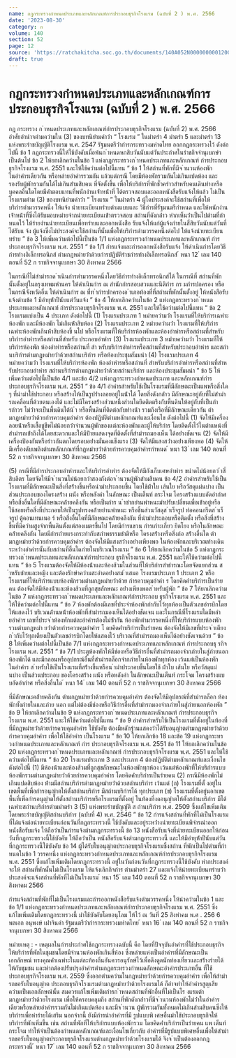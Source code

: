 ```yaml
---
name: กฎกระทรวงกำหนดประเภทและหลักเกณฑ์การประกอบธุรกิจโรงแรม (ฉบับที่ 2 ) พ.ศ. 2566
date: '2023-08-30'
category: ก
volume: 140
section: 52
page: 12
source: 'https://ratchakitcha.soc.go.th/documents/140A052N0000000001200.pdf'
draft: true
---
```


# กฎกระทรวงกำหนดประเภทและหลักเกณฑ์การประกอบธุรกิจโรงแรม (ฉบับที่ 2 ) พ.ศ. 2566

กฎ กระทรวง ก ําหนดประเภทและหลักเกณฑ์กํารประกอบธุรกิจโรงแรม (ฉบับที่ 2) พ.ศ. 2566 อําศัยอํานําจตํามควํามใน (3) ของบทนิยํามคําว่ํา “ โรงแรม ” ในมําตรํา 4 มําตรํา 5 และมําตรํา 13 แห่งพระรําชบัญญัติโรงแรม พ.ศ. 2547 รัฐมนตรีว่ํากํารกระทรวงมหําดไทย ออกกฎกระทรวงไว้ ดังต่อไปนี้ ข้อ 1 กฎกระทรวงนี้ให้ใช้บังคับเมื่อพ้นก ําหนดหกสิบวันนับแต่วันประกําศในรําชกิจจํานุเบกษํา เป็นต้นไป ข้อ 2 ให้ยกเลิกควํามในข้อ 1 แห่งกฎกระทรวงก ําหนดประเภทและหลักเกณฑ์ กํารประกอบธุรกิจโรงแรม พ.ศ. 2551 และให้ใช้ควํามต่อไปนี้แทน “ ข้อ 1 ให้สถํานที่พักที่มีจ ํานวนห้องพักในอําคํารเดียวกัน หรือหลํายอําคํารรวมกัน แล้วแต่กรณี โดยมีห้องพักรวมกันไม่เกินแปดห้อง และรองรับผู้พักรวมกันได้ไม่เกินสํามสิบคน ที่จัดตั้งขึ้น เพื่อให้บริกํารที่พักชั่วครําวสําหรับคนเดินทํางหรือบุคคลอื่นใดโดยมีค่ําตอบแทนที่พนักงํานเจ้ําหน้ําที่ ได้ตรวจสอบและออกหนังสือรับแจ้งให้แล้ว ไม่เป็นโรงแรมตําม (3) ของบทนิยํามคําว่ํา “ โรงแรม ” ในมําตรํา 4 ผู้ใดประสงค์จะใช้สถํานที่เพื่อให้บริกํารตํามวรรคหนึ่ง ให้แจ้ง นํายทะเบียนทรําบตํามแบบและ วิธีกํารที่รัฐมนตรีกําหนด และให้พนักงํานเจ้ําหน้ําที่ซึ่งได้รับมอบหมํายจํากนํายทะเบียนเข้ําตรวจสอบ สถํานที่ดังกล่ําว หํากเห็นว่ําเป็นไปตํามที่กําหนดไว้ ให้รํายงํานนํายทะเบียนเพื่อทรําบและออกหนังสือ รับแจ้งให้แก่ผู้แจ้งภํายในสี่สิบวันนับแต่วันที่ได้รับแ จ้ง ผู้แจ้งซึ่งไม่ประสงค์จะใช้สถํานที่นั้นเพื่อให้บริกํารตํามวรรคหนึ่งต่อไป ให้แจ้งนํายทะเบียนทรําบ ” ข้อ 3 ให้เพิ่มควํามต่อไปนี้เป็นข้อ 1/1 แห่งกฎกระทรวงกําหนดประเภทและหลักเกณฑ์ กํารประกอบธุรกิจโรงแรม พ.ศ. 2551 “ ข้อ 1/1 กํารแจ้งและกํารออกหนังสือรับแจ้ง ให้ดําเนินกํารโดยวิธีกํารทํางอิเล็กทรอนิกส์ ตํามกฎหมํายว่ําด้วยกํารปฏิบัติรําชกํารทํางอิเล็กทรอนิกส์ ้ หนา 12 ่ เลม 140 ตอนที่ 52 ก ราชกิจจานุเบกษา 30 สิงหาคม 2566

ในกรณีที่ไม่สํามํารถด ําเนินกํารตํามวรรคหนึ่งโดยวิธีกํารทํางอิเล็กทรอนิกส์ได้ ในกรณีที่ สถํานที่พักนั้นตั้งอยู่ในกรุงเทพมหํานคร ให้ดําเนินกําร ณ สํานักกํารสอบสวนและนิติกําร กร มกํารปกครอง หรือในกรณีจังหวัดอื่น ให้ดําเนินกําร ณ ที่ท ํากํารปกครองอ ําเภอท้องที่ที่สถํานที่พักนั้นตั้งอยู่ ให้หนังสือรับแจ้งตํามข้อ 1 มีอํายุห้ําปีนับแต่วันแจ้ง ” ข้อ 4 ให้ยกเลิกควํามในข้อ 2 แห่งกฎกระทรวงก ําหนดประเภทและหลักเกณฑ์ กํารประกอบธุรกิจโรงแรม พ.ศ. 2551 และให้ใช้ควํามต่อไปนี้แทน “ ข้อ 2 โรงแรมแบ่งเป็น 4 ประเภท ดังต่อไปนี้ (1) โรงแรมประเภท 1 หมํายควํามว่ํา โรงแรมที่ให้บริกํารเฉพําะห้องพัก และมีห้องพัก ไม่เกินห้ําสิบห้อง (2) โรงแรมประเภท 2 หมํายควํามว่ํา โรงแรมที่ให้บริกํารเฉพําะห้องพักเกินห้ําสิบห้องขึ้ นไป หรือโรงแรมที่ให้บริกํารห้องพักและห้องอําหํารหรือสถํานที่สําหรับบริกํารอําหํารหรือสถํานที่สําหรับ ประกอบอําหําร (3) โรงแรมประเภท 3 หมํายควํามว่ํา โรงแรมที่ให้บริกํารห้องพัก ห้องอําหํารหรือสถํานที่ สํา หรับบริกํารอําหํารหรือสถํานที่สําหรับประกอบอําหําร และสถํานบริกํารตํามกฎหมํายว่ําด้วยสถํานบริกําร หรือห้องประชุมสัมมนํา (4) โรงแรมประเภท 4 หมํายควํามว่ํา โรงแรมที่ให้บริกํารห้องพัก ห้องอําหํารหรือสถํานที่ สําหรับบริกํารอําหํารหรือสถํานที่สําหรับประกอบอําหําร สถํานบริกํารตํามกฎหมํายว่ําด้วยสถํานบริกําร และห้องประชุมสัมมนํา ” ข้อ 5 ให้เพิ่มควํามต่อไปนี้เป็นข้อ 4/1 และข้อ 4/2 แห่งกฎกระทรวงกําหนดประเภท และหลักเกณฑ์กํารประกอบธุรกิจโรงแรม พ.ศ. 2551 “ ข้อ 4/1 อําคํารสําหรับใช้เป็นโรงแรมที่มีลักษณะเป็นแพหรือสิ่งใด ๆ ที่นํามําใช้ประกอบ หรือสร้ํางให้เป็นรูปร่ํางลอยอยู่ในน้ําได้ โดยสิ่งดังกล่ําว มีลักษณะอยู่กับที่ไม่สํามํารถเคลื่อนที่ด้วยตนเองได้ และไม่มีโครงสร้ํางส่วนหนึ่งส่วนใดยึดติดตรึงกับพื้นดินให้อยู่กับที่เป็นกํารถําวร ไม่ว่ําจะเป็นพื้นดินใต้น้ ํา หรือพื้นดินที่ติดต่อกับทํางน้ํา รวมถึงเรือที่มีลักษณะเดียวกัน ตํามกฎหมํายว่ําด้วยกํารควบคุมอําคําร ต้องปฏิบัติตํามหลักเกณฑ์และเงื่อนไข ดังต่อไปนี้ (1) จัดให้มีเครื่องลอยน้ําหรือเสื้อชูชีพไม่น้อยกว่ําจํานวนผู้พักของแต่ละห้องพักและผู้ให้บริกําร โดยติดตั้งไว้ในตําแหน่งที่สํามํารถเข้ําถึงได้โดยสะดวกและให้มีป้ํายแสดงจุดที่ติดตั้งที่สํามํารถมองเห็น ได้อย่ํางชัดเจน (2) จัดให้มีเครื่องป้องกันหรือรําวกันตกโดยรอบอย่ํางมั่นคงแข็งแรง (3) จัดให้มีแสงสว่ํางอย่ํางเพียงพอ (4) จัดให้มีเครื่องดับเพลิงตํามหลักเกณฑ์ที่กฎหมํายว่ําด้วยกํารควบคุมอําคํารกําหนด ้ หนา 13 ่ เลม 140 ตอนที่ 52 ก ราชกิจจานุเบกษา 30 สิงหาคม 2566

(5) กรณีที่มีกํารประกอบอําหํารและให้บริกํารอําหําร ต้องจัดให้มีถังเก็บเศษอําหําร ขนําดไม่น้อยกว่ ําสี่สิบลิตร โดยจัดให้มีจ ํานวนไม่น้อยกว่ําสองถังต่อจ ํานวนผู้พักสํามสิบคน ข้อ 4/2 อําคํารสําหรับใช้เป็นโรงแรมที่มีลักษณะเป็นสิ่งที่สร้ํางขึ้นหรือนํามําประกอบขึ้น โดยใช้ผ้ําใบ เส้นใย หรือวัสดุแผ่นบําง เป็นส่วนประกอบของโครงสร้ําง ผนัง หรือหลังคํา ในลักษณะ เป็นเต็นท์ กระโจม โครงสร้ํางแบบอัดอํากําศ หรือสิ่งอื่นใดที่มีลักษณะคล้ํายคลึงกัน หรือเป็นกําร น ําซํากยํานพําหนะมําปรับเปลี่ยนเพื่อเข้ําอยู่หรือใช้สอยหรือสิ่งที่ประกอบให้เป็นรูปทรงคล้ํายยํานพําหนะ หรือชิ้นส่วนวัสดุส ําเร็จรูป ท่อคอนกรีตส ําเร็จรูป ตู้คอนเทนเนอ ร์ หรือสิ่งอื่นใดที่มีลักษณะคล้ํายคลึงกัน ที่นํามําประกอบหรือติดตั้ง หรือสิ่งที่สร้ํางขึ้นที่มีควํามสูงจํากพื้นดินตั้งแต่สองเมตรขึ้นไป โดยมีกํารแขวน กํารเกําะเกี่ยว ยึดโยง หรือในลักษณะคล้ํายคลึงกัน โดยมีกํารถ่ํายแรงกระทํากับสภําพธรรมชําติหรือ โครงสร้ํางหรือสิ่งก่อ สร้ํางอื่นใด ตํามกฎหมํายว่ําด้วยกํารควบคุมอําคําร ต้องจัดให้มีแสงสว่ํางอย่ํางเพียงพอ ในห้องพักและบริเวณทํางเดินระหว่ํางอําคํารนั้นกับสถํานที่อื่นใดภํายในบริเวณโรงแรม ” ข้อ 6 ให้ยกเลิกควํามในข้อ 5 แห่งกฎกระทรวงก ําหนดประเภทและหลักเกณฑ์กํารประกอบ ธุรกิจโรงแรม พ.ศ. 2551 และให้ใช้ควํามต่อไปนี้แทน “ ข้อ 5 โรงแรมต้องจัดให้มีห้องน้ําและห้องส้วมในส่วนที่ให้บริกํารสําธํารณะโดยจัดแยกส่วน ส ําหรับชํายและหญิง และต้องรักษําควํามสะอําดอย่ํางสม่ ําเสมอ โรงแรมประเภท 1 ประเภท 2 หรือโรงแรมที่ให้บริกํารแบบห้องพักรวมตํามกฎหมํายว่ําด้วย กํารควบคุมอําคํา ร โดยคิดค่ําบริกํารเป็นรํายคน ต้องจัดให้มีห้องน้ําและห้องส้วมที่ถูกสุขลักษณะ อย่ํางเพียงพอส ําหรับผู้พัก ” ข้อ 7 ให้ยกเลิกควํามในข้อ 7 แห่งกฎกระทรวงก ําหนดประเภทและหลักเกณฑ์กํารประกอบ ธุรกิจโรงแรม พ.ศ. 2551 และให้ใช้ควํามต่อไปนี้แทน “ ข้อ 7 ห้องพักต้องมีเลขที่ประจําห้องพักกํากับไว้ทุกห้องเป็นตัวเลขอํารบิกโดยให้แสดงไว้ บริเวณด้ํานหน้ําห้องพักที่สํามํารถมองเห็นได้อย่ํางชัดเจน และในกรณีที่โรงแรมใดมีหลํายอําคําร เลขที่ประจ ําห้องพักแต่ละอําคํารต้องไม่ซ้ํากัน ห้องพักตํามวรรคหนึ่งที่ให้บริกํารแบบห้องพักรวมตํามกฎหมํา ยว่ําด้วยกํารควบคุมอําคําร โ ดยคิดค่ําบริกํารเป็นรํายคน ต้องจัดให้มีเลขที่ประจ ําเตียงก ํากับไว้ทุกเตียงเป็นตัวเลขอํารบิกโดยให้แสดงไว้ บริเวณที่สํามํารถมองเห็นได้อย่ํางชัดเจนด้วย ” ข้อ 8 ให้เพิ่มควํามต่อไปนี้เป็นข้อ 7/1 แห่งกฎกระทรวงกําหนดประเภทและหลักเกณฑ์ กํารประกอบธุ รกิจโรงแรม พ.ศ. 2551 “ ข้อ 7/1 ประตูห้องพักให้มีช่องหรือวิธีกํารอื่นที่สํามํารถมองจํากภํายในสู่ภํายนอกห้องพักได้ และมีกลอนหรืออุปกรณ์อื่นที่สํามํารถล็อกจํากภํายในห้องพักทุกห้อง เว้นแต่เป็นห้องพักในอําคําร ส ําหรับใช้เป็นโรงแรมที่สร้ํางขึ้นหรือน ํามําประกอบขึ้นโดยใช้ ผ้ําใบ เส้นใย หรือวัสดุแผ่นบําง เป็นส่วนประกอบ ของโครงสร้ําง ผนัง หรือหลังคํา ในลักษณะเป็นเต็นท์ กระโจม โครงสร้ํางแบบอัดอํากําศ หรือสิ่งอื่นใด ้ หนา 14 ่ เลม 140 ตอนที่ 52 ก ราชกิจจานุเบกษา 30 สิงหาคม 2566

ที่มีลักษณะคล้ํายคลึงกัน ตํามกฎหมํายว่ําด้วยกํารควบคุมอําคําร ต้องจัดให้มีอุปกรณ์ที่สํามํารถล็อก ห้องพักทั้งภํายในและภําย นอก แต่ไม่ต้องมีช่องหรือวิธีกํารอื่นที่สํามํารถมองจํากภํายในสู่ภํายนอกห้องพัก ” ข้อ 9 ให้ยกเลิกควํามในข้อ 9 แห่งกฎกระทรวงก ําหนดประเภทและหลักเกณฑ์ กํารประกอบธุรกิจโรงแรม พ.ศ. 2551 และให้ใช้ควํามต่อไปนี้แทน “ ข้อ 9 อําคํารสําหรับใช้เป็นโรงแรมที่ตั้งอยู่ในท้องที่ที่มีกฎหมํายว่ําด้วยกํารควบคุมอําคําร ใช้บังคับ ต้องมีหลักฐํานแสดงว่ําได้รับอนุญําตตํามกฎหมํายว่ําด้วยกํารควบคุมอําคําร เพื่อให้ใช้อําคําร เป็นโรงแรม ” ข้อ 10 ให้ยกเลิกข้อ 18 และข้อ 19 แห่งกฎกระทรวงกําหนดประเภทและหลักเกณฑ์ กําร ประกอบธุรกิจโรงแรม พ.ศ. 2551 ข้อ 11 ให้ยกเลิกควํามในข้อ 20 แห่งกฎกระทรวงก ําหนดประเภทและหลักเกณฑ์ กํารประกอบธุรกิจโรงแรม พ.ศ. 2551 และให้ใช้ควํามต่อไปนี้แทน “ ข้อ 20 โรงแรมประเภท 3 และประเภท 4 ต้องปฏิบัติตํามหลักเกณฑ์และเงื่อนไข ดังต่อไปนี้ (1) มีห้องน้ําและห้องส้วมที่ถูกสุขลักษณะในห้องพักทุกห้อง เว้นแต่ห้องพักที่ให้บริกํารแบบ ห้องพักรวมตํามกฎหมํายว่ําด้วยกํารควบคุมอําคําร โดยคิดค่ําบริกํารเป็นรํายคน (2) กรณีมีห้องพักไม่เกินแปดสิบห้อง ห้ํามมีสถํานบริกํารตํามกฎหมํายว่ําด้วยสถํานบริกําร เว้นแต่ (ก) โรงแรมที่ตั้ งอยู่ในเขตพื้นที่เพื่อกํารอนุญําตให้ตั้งสถํานบริกําร มีสถํานบริกํารได้ ทุกประเภท (ข) โรงแรมที่ตั้งอยู่นอกเขตพื้นที่เพื่อกํารอนุญําตให้ตั้งสถํานบริกํารหรือโรงแรมที่ตั้งอยู่ ในท้องที่งดอนุญําตให้ตั้งสถํานบริกําร มีได้เฉพําะสถํานบริกํารตํามมําตรํา 3 (5) แห่งพระรําชบัญญัติ ส ถํานบริกําร พ.ศ. 2509 ซึ่งแก้ไขเพิ่มเติมโดยพระรําชบัญญัติสถํานบริกําร (ฉบับที่ 4) พ.ศ. 2546 ” ข้อ 12 กํารแจ้งสถํานที่พักที่ไม่เป็นโรงแรมที่ได้แจ้งต่อนํายทะเบียนก่อนวันที่กฎกระทรวงนี้ ใช้บังคับและอยู่ระหว่ํางนํายทะเบียนพิจํารณําออกหนังสือรับแจ้ง ให้ถือว่ําเป็นกํารแจ้งตํามกฎกระทรวงนี้ ข้อ 13 หนังสือรับแจ้งที่นํายทะเบียนออกให้ก่อนวันที่กฎกระทรวงนี้ใช้บังคับ ให้ถือว่ําเป็น หนังสือรับแจ้งตํามกฎกระทรวงนี้ และให้มีอํายุห้ําปีนับแต่วันที่กฎกระทรวงนี้ใช้บังคับ ข้อ 14 ผู้ได้รับใบอนุญําตประกอบธุรกิจโรงแรมซึ่งสถําน ที่พักเป็นไปตํามที่กําหนดในข้อ 1 วรรคหนึ่ง แห่งกฎกระทรวงกําหนดประเภทและหลักเกณฑ์กํารประกอบธุรกิจโรงแรม พ.ศ. 2551 ซึ่งแก้ไขเพิ่มเติมโดยกฎกระทรวงนี้ อยู่ในวันก่อนวันที่กฎกระทรวงนี้ใช้บังคับ หํากประสงค์จะให้ สถํานที่พักนั้นไม่เป็นโรงแรม ให้แจ้งเลิกกิจกําร ตํามมําตรํา 27 และแจ้งให้นํายทะเบียนทรําบว่ํา ประสงค์จะแจ้งสถํานที่พักที่ไม่เป็นโรงแรม ้ หนา 15 ่ เลม 140 ตอนที่ 52 ก ราชกิจจานุเบกษา 30 สิงหาคม 2566

กํารแจ้งสถํานที่พักที่ไม่เป็นโรงแรมและกํารออกหนังสือรับแจ้งตํามวรรคหนึ่ง ให้นําควํามในข้อ 1 และข้อ 1/1 แห่งกฎกระทรวงกําหนดประเภทและหลักเกณฑ์กํารประกอบธุรกิจโรงแรม พ.ศ. 2551 ซึ่งแก้ไขเพิ่มเติมโดยกฎกระทรวงนี้ มําใช้บังคับโดยอนุโลม ให้ไว้ ณ วันที่ 25 สิงหําคม พ.ศ . 256 6 พลเอก อนุพงษ์ เผ่ําจินดํา รัฐมนตรีว่ํากํารกระทรวงมหําดไทย ้ หนา 16 ่ เลม 140 ตอนที่ 52 ก ราชกิจจานุเบกษา 30 สิงหาคม 2566

หมํายเหตุ : - เหตุผลในกํารประกําศใช้กฎกระทรวงฉบับนี้ คือ โดยที่ปัจจุบันอําคํารที่ใช้ประกอบธุรกิจ ให้บริกํารที่พักในชุมชนโดยมีจํานวนห้องพักเกินสี่ห้อง ซึ่งหลํายแห่งเป็นอําคํารที่มีลักษณะเป็นเอกลักษณ์ ทรงคุณค่ําเฉพําะในแต่ละท้องถิ่นอันควรอนุรักษ์ไว้เพื่อดึงดูดนักท่องเที่ยวและสร้ํางรํายได้ให้กับชุมชน และหํากต้องปรับปรุงอําคํารตํามกฎกระทรวงกําหนดลักษณะอําคํารประเภทอื่น ที่ใช้ประกอบธุรกิจโรงแรม พ.ศ. 2559 ซึ่งออกตํามควํามในกฎหมํายว่ําด้วยกํารควบคุมอําคําร เพื่อให้สํามํารถขอรับใบอนุญําต ประกอบธุรกิจโรงแรมตํามกฎหมํายว่ําด้วยโรงแรมได้ ก็อําจทําให้อําคํารสูญเสียควํามเป็นเอกลักษณ์นั้น สมควรแก้ไขเพิ่มเติมกํารก ําหนดสถํานที่พักอื่นที่ไม่เป็นโร งแรมตํามกฎหมํายว่ําด้วยโรงแรม เพื่อให้ครอบคลุมถึง สถํานที่พักดังกล่ําวที่มีจ ํานวนห้องพักไม่ว่ําในอําคํารเดียวหรือหลํายอําคํารรวมกันไม่เกินแปดห้อง และมีจ ํานวน ผู้พักรวมกันทั้งหมดไม่เกินสํามสิบคนซึ่งให้บริกํารเพื่อหํารํายได้เสริม นอกจํากนี้ ยังมีกํารนําอําคํารที่มี รูปแบบพิ เศษอื่นมําใช้ประกอบธุรกิจให้บริกํารที่พักเพิ่มขึ้น เช่น สถํานที่พักที่ให้บริกํารแบบห้องพักรวม โดยคิดค่ําบริกํารเป็นรํายคน แพ เต็นท์ กระโจม ทําให้จําเป็นต้องกําหนดหลักเกณฑ์และเงื่อนไขเกี่ยวกับ อําคํารที่มีรูปแบบพิเศษอื่นเพื่อให้สํามํารถขอรับใบอนุญําตประกอบธุรกิจโรงแรมตํามกฎหมํายว่ําด้วยโรงแรมได้ จึงจ ําเป็นต้องออกกฎกระทรวงนี้ ้ หนา 17 ่ เลม 140 ตอนที่ 52 ก ราชกิจจานุเบกษา 30 สิงหาคม 2566
